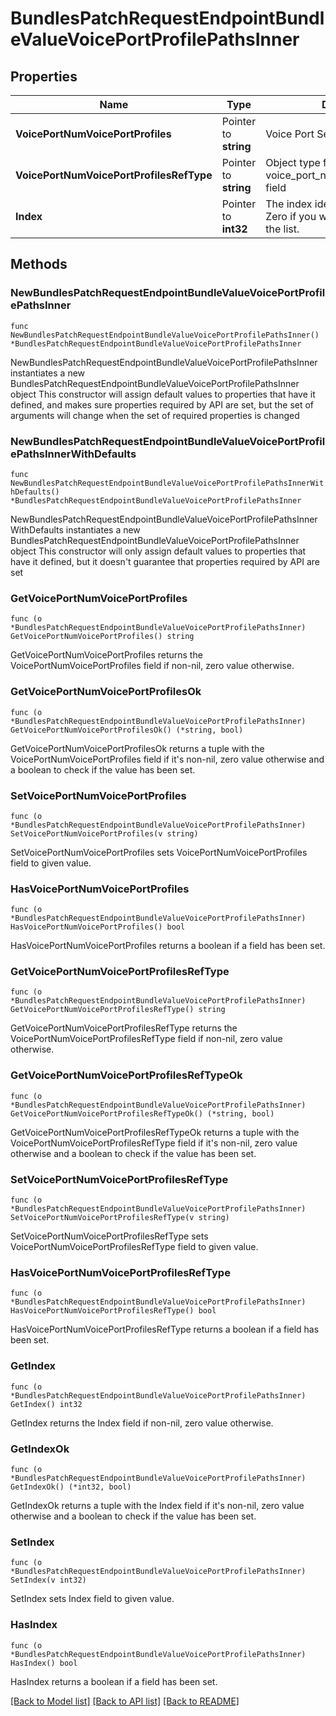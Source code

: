 # BundlesPatchRequestEndpointBundleValueVoicePortProfilePathsInner

## Properties

Name | Type | Description | Notes
------------ | ------------- | ------------- | -------------
**VoicePortNumVoicePortProfiles** | Pointer to **string** |  Voice Port Settings for Voice Port | [optional] [default to ""]
**VoicePortNumVoicePortProfilesRefType** | Pointer to **string** | Object type for voice_port_num_voice_port_profiles field | [optional] 
**Index** | Pointer to **int32** | The index identifying the object. Zero if you want to add an object to the list. | [optional] 

## Methods

### NewBundlesPatchRequestEndpointBundleValueVoicePortProfilePathsInner

`func NewBundlesPatchRequestEndpointBundleValueVoicePortProfilePathsInner() *BundlesPatchRequestEndpointBundleValueVoicePortProfilePathsInner`

NewBundlesPatchRequestEndpointBundleValueVoicePortProfilePathsInner instantiates a new BundlesPatchRequestEndpointBundleValueVoicePortProfilePathsInner object
This constructor will assign default values to properties that have it defined,
and makes sure properties required by API are set, but the set of arguments
will change when the set of required properties is changed

### NewBundlesPatchRequestEndpointBundleValueVoicePortProfilePathsInnerWithDefaults

`func NewBundlesPatchRequestEndpointBundleValueVoicePortProfilePathsInnerWithDefaults() *BundlesPatchRequestEndpointBundleValueVoicePortProfilePathsInner`

NewBundlesPatchRequestEndpointBundleValueVoicePortProfilePathsInnerWithDefaults instantiates a new BundlesPatchRequestEndpointBundleValueVoicePortProfilePathsInner object
This constructor will only assign default values to properties that have it defined,
but it doesn't guarantee that properties required by API are set

### GetVoicePortNumVoicePortProfiles

`func (o *BundlesPatchRequestEndpointBundleValueVoicePortProfilePathsInner) GetVoicePortNumVoicePortProfiles() string`

GetVoicePortNumVoicePortProfiles returns the VoicePortNumVoicePortProfiles field if non-nil, zero value otherwise.

### GetVoicePortNumVoicePortProfilesOk

`func (o *BundlesPatchRequestEndpointBundleValueVoicePortProfilePathsInner) GetVoicePortNumVoicePortProfilesOk() (*string, bool)`

GetVoicePortNumVoicePortProfilesOk returns a tuple with the VoicePortNumVoicePortProfiles field if it's non-nil, zero value otherwise
and a boolean to check if the value has been set.

### SetVoicePortNumVoicePortProfiles

`func (o *BundlesPatchRequestEndpointBundleValueVoicePortProfilePathsInner) SetVoicePortNumVoicePortProfiles(v string)`

SetVoicePortNumVoicePortProfiles sets VoicePortNumVoicePortProfiles field to given value.

### HasVoicePortNumVoicePortProfiles

`func (o *BundlesPatchRequestEndpointBundleValueVoicePortProfilePathsInner) HasVoicePortNumVoicePortProfiles() bool`

HasVoicePortNumVoicePortProfiles returns a boolean if a field has been set.

### GetVoicePortNumVoicePortProfilesRefType

`func (o *BundlesPatchRequestEndpointBundleValueVoicePortProfilePathsInner) GetVoicePortNumVoicePortProfilesRefType() string`

GetVoicePortNumVoicePortProfilesRefType returns the VoicePortNumVoicePortProfilesRefType field if non-nil, zero value otherwise.

### GetVoicePortNumVoicePortProfilesRefTypeOk

`func (o *BundlesPatchRequestEndpointBundleValueVoicePortProfilePathsInner) GetVoicePortNumVoicePortProfilesRefTypeOk() (*string, bool)`

GetVoicePortNumVoicePortProfilesRefTypeOk returns a tuple with the VoicePortNumVoicePortProfilesRefType field if it's non-nil, zero value otherwise
and a boolean to check if the value has been set.

### SetVoicePortNumVoicePortProfilesRefType

`func (o *BundlesPatchRequestEndpointBundleValueVoicePortProfilePathsInner) SetVoicePortNumVoicePortProfilesRefType(v string)`

SetVoicePortNumVoicePortProfilesRefType sets VoicePortNumVoicePortProfilesRefType field to given value.

### HasVoicePortNumVoicePortProfilesRefType

`func (o *BundlesPatchRequestEndpointBundleValueVoicePortProfilePathsInner) HasVoicePortNumVoicePortProfilesRefType() bool`

HasVoicePortNumVoicePortProfilesRefType returns a boolean if a field has been set.

### GetIndex

`func (o *BundlesPatchRequestEndpointBundleValueVoicePortProfilePathsInner) GetIndex() int32`

GetIndex returns the Index field if non-nil, zero value otherwise.

### GetIndexOk

`func (o *BundlesPatchRequestEndpointBundleValueVoicePortProfilePathsInner) GetIndexOk() (*int32, bool)`

GetIndexOk returns a tuple with the Index field if it's non-nil, zero value otherwise
and a boolean to check if the value has been set.

### SetIndex

`func (o *BundlesPatchRequestEndpointBundleValueVoicePortProfilePathsInner) SetIndex(v int32)`

SetIndex sets Index field to given value.

### HasIndex

`func (o *BundlesPatchRequestEndpointBundleValueVoicePortProfilePathsInner) HasIndex() bool`

HasIndex returns a boolean if a field has been set.


[[Back to Model list]](../README.md#documentation-for-models) [[Back to API list]](../README.md#documentation-for-api-endpoints) [[Back to README]](../README.md)


